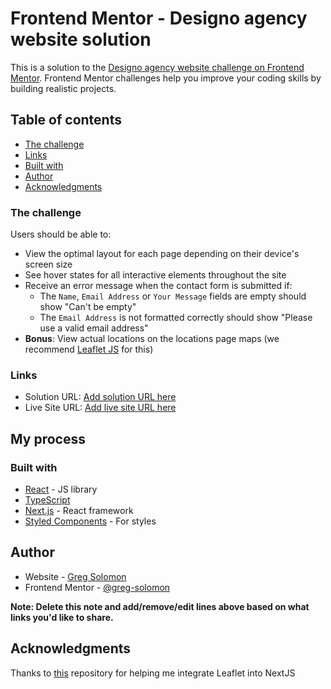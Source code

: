 # Frontend Mentor - Designo agency website solution

This is a solution to the [Designo agency website challenge on Frontend Mentor](https://www.frontendmentor.io/challenges/designo-multipage-website-G48K6rfUT). Frontend Mentor challenges help you improve your coding skills by building realistic projects.

## Table of contents

- [The challenge](#the-challenge)
- [Links](#links)
- [Built with](#built-with)
- [Author](#author)
- [Acknowledgments](#acknowledgments)

### The challenge

Users should be able to:

- View the optimal layout for each page depending on their device's screen size
- See hover states for all interactive elements throughout the site
- Receive an error message when the contact form is submitted if:
  - The `Name`, `Email Address` or `Your Message` fields are empty should show "Can't be empty"
  - The `Email Address` is not formatted correctly should show "Please use a valid email address"
- **Bonus**: View actual locations on the locations page maps (we recommend [Leaflet JS](https://leafletjs.com/) for this)

### Links

- Solution URL: [Add solution URL here](https://your-solution-url.com)
- Live Site URL: [Add live site URL here](https://your-live-site-url.com)

## My process

### Built with

- [React](https://reactjs.org/) - JS library
- [TypeScript](https://typescriptlang.org/)
- [Next.js](https://nextjs.org/) - React framework
- [Styled Components](https://styled-components.com/) - For styles

## Author

- Website - [Greg Solomon](https://www.gregsolomon.dev)
- Frontend Mentor - [@greg-solomon](https://www.frontendmentor.io/profile/greg-solomon)

**Note: Delete this note and add/remove/edit lines above based on what links you'd like to share.**

## Acknowledgments

Thanks to [this](https://github.com/colbyfayock/next-leaflet-starter) repository for helping me integrate Leaflet into NextJS
